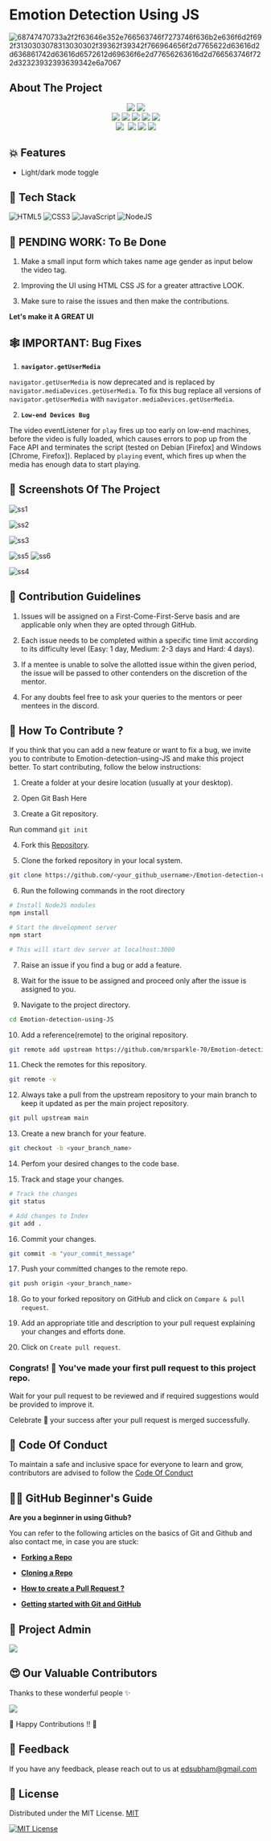 
# Emotion Detection Using JS


![68747470733a2f2f63646e352e766563746f7273746f636b2e636f6d2f692f3130303078313030302f39362f39342f766964656f2d7765622d63616d2d636861742d63616d6572612d69636f6e2d77656263616d2d766563746f722d32323932393639342e6a7067](https://user-images.githubusercontent.com/55338588/219953534-e379c4a1-7367-42a2-bd75-50c71f5a8144.jpg)



## About The Project
<div align="center">
<img src="https://forthebadge.com/images/badges/built-with-love.svg" />
  <img src="https://forthebadge.com/images/badges/open-source.svg" /><br>
 <img src="https://img.shields.io/badge/-PRs%20welcome-green" />
  <img src="https://api.visitorbadge.io/api/visitors?path=https%3A%2F%2Fgithub.com%2Fmrsparkle-70%2FEmotion-detection-using-JS&countColor=%23263759&style=flat" />
  <img src="https://img.shields.io/github/forks/mrsparkle-70/Emotion-detection-using-JS" />
  <img src="https://img.shields.io/github/stars/mrsparkle-70/Emotion-detection-using-JS" />
  <img src="https://img.shields.io/github/last-commit/mrsparkle-70/Emotion-detection-using-JS" /><br>
   <img src="https://img.shields.io/github/issues/mrsparkle-70/Emotion-detection-using-JS" />
  <img src"https://img.shields.io/github/issues-closed-raw/mrsparkle-70/Emotion-detection-using-JS" />
  <img src="https://img.shields.io/github/issues-closed-raw/mrsparkle-70/Emotion-detection-using-JS" />
  <img src="https://img.shields.io/github/issues-pr-raw/mrsparkle-70/Emotion-detection-using-JS" />
  <img src="https://img.shields.io/github/issues-pr-closed/mrsparkle-70/Emotion-detection-using-JS" />
  </div>
  

## 💥 Features

- Light/dark mode toggle



## 📌 Tech Stack

![HTML5](https://img.shields.io/badge/html5-%23E34F26.svg?style=for-the-badge&logo=html5&logoColor=white)
![CSS3](https://img.shields.io/badge/css3-%231572B6.svg?style=for-the-badge&logo=css3&logoColor=white)
![JavaScript](https://img.shields.io/badge/javascript-%23323330.svg?style=for-the-badge&logo=javascript&logoColor=%23F7DF1E)
![NodeJS](https://img.shields.io/badge/node.js-6DA55F?style=for-the-badge&logo=node.js&logoColor=white)

## 🚀 PENDING WORK: To Be Done

1. Make a small input form which takes name age gender as input below the video tag.

2. Improving the UI using HTML CSS JS for a greater attractive LOOK.

3. Make sure to raise the issues and then make the contributions.

**Let's make it A GREAT UI**


##  🕸 IMPORTANT: Bug Fixes

1. **`navigator.getUserMedia`**

`navigator.getUserMedia` is now deprecated and is replaced by `navigator.mediaDevices.getUserMedia`. To fix this bug replace all versions of `navigator.getUserMedia` with `navigator.mediaDevices.getUserMedia`.

2. **`Low-end Devices Bug`**

The video eventListener for `play` fires up too early on low-end machines, before the video is fully loaded, which causes errors to pop up from the Face API and terminates the script (tested on Debian [Firefox] and Windows [Chrome, Firefox]). Replaced by `playing` event, which fires up when the media has enough data to start playing.



## 📸 Screenshots Of The Project


![ss1](https://user-images.githubusercontent.com/91181981/222946613-4ede0f58-9026-40ca-8d59-46ea74de6702.png)


![ss2](https://user-images.githubusercontent.com/91181981/222946635-0d6be4a6-c3a7-406c-a38f-3ccb9da2a405.png)


![ss3](https://user-images.githubusercontent.com/91181981/222946638-8932d674-0215-4250-b829-b18995ad7095.png)

![ss5](https://user-images.githubusercontent.com/91181981/222946643-544d35ee-ed7e-4a3f-98c2-215a5b1eb23b.png)
![ss6](https://user-images.githubusercontent.com/91181981/222946906-ff01f2c5-30dd-4330-ae7c-805d0db779a2.png)

![ss4](https://user-images.githubusercontent.com/91181981/222946645-11017788-23da-44b8-afb8-9e7bdc5ff60c.png)



## 📑 Contribution Guidelines

1. Issues will be assigned on a First-Come-First-Serve basis and are applicable only when they are opted through GitHub.

2. Each issue needs to be completed within a specific time limit according to its difficulty level (Easy: 1 day, Medium: 2-3 days and Hard: 4 days).

3. If a mentee is unable to solve the allotted issue within the given period, the issue will be passed to other contenders on the discretion of the mentor.

4. For any doubts feel free to ask your queries to the mentors or peer mentees in the discord.


## 🤝 How To Contribute ?

If you think that you can add a new feature or want to fix a bug, we invite you to contribute to Emotion-detection-using-JS and make this project better. To start contributing, follow the below instructions:

1. Create a folder at your desire location (usually at your desktop).

2. Open Git Bash Here

3. Create a Git repository.

Run command `git init`

4. Fork this [Repository](https://github.com/mrsparkle-70/Emotion-detection-using-JS).

5. Clone the forked repository in your local system.

```bash
git clone https://github.com/<your_github_username>/Emotion-detection-using-JS
```

6. Run the following commands in the root directory 
```bash
# Install NodeJS modules
npm install

# Start the development server
npm start

# This will start dev server at localhost:3000
```

7. Raise an issue if you find a bug or add a feature.

8. Wait for the issue to be assigned and proceed only after the issue is assigned to you.

9. Navigate to the project directory.

```bash
cd Emotion-detection-using-JS
```

10. Add a reference(remote) to the original repository.

```bash
git remote add upstream https://github.com/mrsparkle-70/Emotion-detection-using-JS.git
```

11. Check the remotes for this repository.

```bash
git remote -v
```

12. Always take a pull from the upstream repository to your main branch to keep it updated as per the main project repository.

```bash
git pull upstream main
```

13. Create a new branch for your feature.

```bash
git checkout -b <your_branch_name>
```

14. Perfom your desired changes to the code base.


15. Track and stage your changes.

```bash
# Track the changes
git status

# Add changes to Index
git add .
```

16. Commit your changes.

```bash
git commit -m "your_commit_message"
```

17. Push your committed changes to the remote repo.

```bash
git push origin <your_branch_name>
```

18. Go to your forked repository on GitHub and click on `Compare & pull request`.

19. Add an appropriate title and description to your pull request explaining your changes and efforts done.

20. Click on `Create pull request`.


### Congrats! 🥳 You've made your first pull request to this project repo.

Wait for your pull request to be reviewed and if required suggestions would be provided to improve it.

Celebrate 🥳 your success after your pull request is merged successfully.


## 📑 Code Of Conduct

To maintain a safe and inclusive space for everyone to learn and grow, contributors are advised to follow the
[Code Of Conduct](https://github.com/mrsparkle-70/Emotion-detection-using-JS/blob/main/CODE_OF_CONDUCT.md)


## 👨‍💻 GitHub Beginner's Guide

**Are you a beginner in using Github?**

You can refer to the following articles on the basics of Git and Github and also contact me, in case you are stuck:

- [**Forking a Repo**](https://docs.github.com/en/get-started/quickstart/fork-a-repo)

- [**Cloning a Repo**](https://docs.github.com/en/desktop/contributing-and-collaborating-using-github-desktop/working-with-your-remote-repository-on-github-or-github-enterprise/creating-an-issue-or-pull-request)

- [**How to create a Pull Request ?**](https://opensource.com/article/19/7/create-pull-request-github)

- [**Getting started with Git and GitHub**](https://towardsdatascience.com/getting-started-with-git-and-github-6fcd0f2d4ac6)



## 🤵 Project Admin

<a href="https://github.com/mrsparkle-70/mrsparkle-70/graphs/contributors">
  <img src="https://contrib.rocks/image?repo=mrsparkle-70/mrsparkle-70" />
</a>




## 😍 Our Valuable Contributors

Thanks to these wonderful people ✨

<a href="https://github.com/mrsparkle-70/Emotion-detection-using-JS/graphs/contributors">
  <img src="https://contrib.rocks/image?repo=mrsparkle-70/Emotion-detection-using-JS" />
</a>

💙 Happy Contributions !! 💙


## 📝 Feedback

If you have any feedback, please reach out to us at  edsubham@gmail.com

## 📜 License 

Distributed under the MIT License. 
[MIT](https://choosealicense.com/licenses/mit/)

[![MIT License](https://img.shields.io/badge/License-MIT-green.svg)](https://choosealicense.com/licenses/mit/)